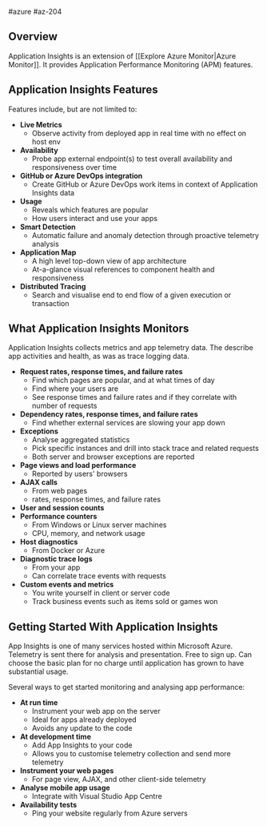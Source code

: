 #azure #az-204 

## Overview
Application Insights is an extension of [[Explore Azure Monitor|Azure Monitor]].
It provides Application Performance Monitoring (APM) features.

## Application Insights Features
Features include, but are not limited to:
- __Live Metrics__
	- Observe activity from deployed app in real time with no effect on host env
- __Availability__
	- Probe app external endpoint(s) to test overall availability and responsiveness over time
- __GitHub or Azure DevOps integration__
	- Create GitHub or Azure DevOps work items in context of Application Insights data
- __Usage__
	- Reveals which features are popular
	- How users interact and use your apps
- __Smart Detection__
	- Automatic failure and anomaly detection through proactive telemetry analysis
- __Application Map__
	- A high level top-down view of app architecture
	- At-a-glance visual references to component health and responsiveness
- __Distributed Tracing__
	- Search and visualise end to end flow of a given execution or transaction
## What Application Insights Monitors
Application Insights collects metrics and app telemetry data.
The describe app activities and health, as was as trace logging data.
- __Request rates, response times, and failure rates__
	- Find which pages are popular, and at what times of day
	- Find where your users are
	- See response times and failure rates and if they correlate with number of requests
- __Dependency rates, response times, and failure rates__
	- Find whether external services are slowing your app down
- __Exceptions__
	- Analyse aggregated statistics
	- Pick specific instances and drill into stack trace and related requests
	- Both server and browser exceptions are reported
- __Page views and load performance__
	- Reported by users' browsers
- __AJAX calls__
	- From web pages
	- rates, response times, and failure rates
- __User and session counts__
- __Performance counters__
	- From Windows or Linux server machines
	- CPU, memory, and network usage
- __Host diagnostics__
	- From Docker or Azure
- __Diagnostic trace logs__
	- From your app
	- Can correlate trace events with requests
- __Custom events and metrics__
	- You write yourself in client or server code
	- Track business events such as items sold or games won

## Getting Started With Application Insights
App Insights is one of many services hosted within Microsoft Azure.
Telemetry is sent there for analysis and presentation.
Free to sign up.
Can choose the basic plan for no charge until application has grown to have substantial usage.

Several ways to get started monitoring and analysing app performance:
- __At run time__
	- Instrument your web app on the server
	- Ideal for apps already deployed
	- Avoids any update to the code
- __At development time__
	- Add App Insights to your code
	- Allows you to customise telemetry collection and send more telemetry
- __Instrument your web pages__
	- For page view, AJAX, and other client-side telemetry
- __Analyse mobile app usage__
	- Integrate with Visual Studio App Centre
- __Availability tests__
	- Ping your website regularly from Azure servers
